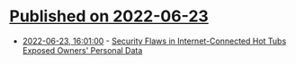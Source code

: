# [Published on 2022-06-23](index.md)

* [2022-06-23, 16:01:00](https://yro.slashdot.org/story/22/06/23/160224/security-flaws-in-internet-connected-hot-tubs-exposed-owners-personal-data?utm_source=rss1.0mainlinkanon&utm_medium=feed) - [Security Flaws in Internet-Connected Hot Tubs Exposed Owners' Personal Data](https://yro.slashdot.org/story/22/06/23/160224/security-flaws-in-internet-connected-hot-tubs-exposed-owners-personal-data?utm_source=rss1.0mainlinkanon&utm_medium=feed)
